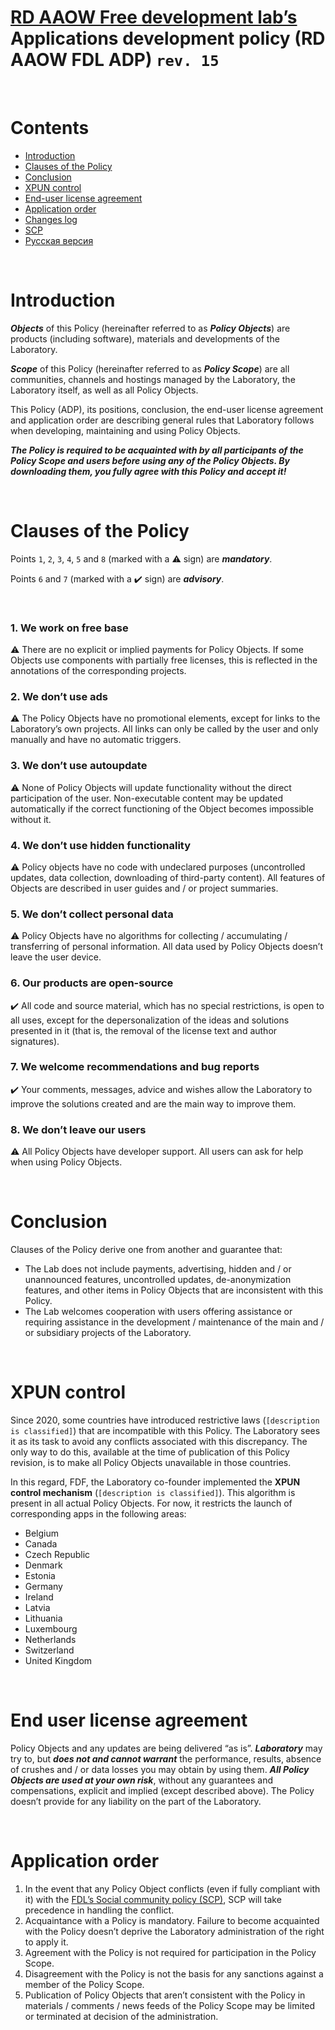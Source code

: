 # [RD AAOW Free development lab’s](https://adslbarxatov.github.io/DPArray) Applications development policy (RD AAOW FDL ADP) ```rev. 15```

&nbsp;



# Contents
- [Introduction](#introduction)
- [Clauses of the Policy](#clauses-of-the-policy)
- [Conclusion](#conclusion)
- [XPUN control](#xpun-control)
- [End-user license agreement](#end-user-license-agreement)
- [Application order](#application-order)
- [Changes log](https://adslbarxatov.github.io/ADP/changelog)
- [SCP](https://adslbarxatov.github.io/SCP)
- [Русская версия](https://adslbarxatov.github.io/ADP/ru)

&nbsp;



# Introduction

***Objects*** of this Policy (hereinafter referred to as ***Policy Objects***) are products (including software), materials and developments of the Laboratory.

***Scope*** of this Policy (hereinafter referred to as ***Policy Scope***) are all communities, channels and hostings managed by the Laboratory,
the Laboratory itself, as well as all Policy Objects.

This Policy (ADP), its positions, conclusion, the end-user license agreement and application order are describing general rules
that Laboratory follows when developing, maintaining and using Policy Objects.

***The Policy is required to be acquainted with by all participants of the Policy Scope and users before using any of the Policy Objects.
By downloading them, you fully agree with this Policy and accept it!***

&nbsp;



# Clauses of the Policy

Points `1`, `2`, `3`, `4`, `5` and `8` (marked with a :warning: sign) are ***mandatory***.

Points `6` and `7` (marked with a :heavy_check_mark: sign) are ***advisory***.

&nbsp;



### 1. We work on free base

:warning: There are no explicit or implied payments for Policy Objects. If some Objects use components
with partially free licenses, this is reflected in the annotations of the corresponding projects.

### 2. We don’t use ads

:warning: The Policy Objects have no promotional elements, except for links to the Laboratory’s own projects.
All links can only be called by the user and only manually and have no automatic triggers.

### 3. We don’t use autoupdate

:warning: None of Policy Objects will update functionality without the direct participation of the user.
Non-executable content may be updated automatically if the correct functioning of the Object becomes impossible without it.

### 4. We don’t use hidden functionality

:warning: Policy objects have no code with undeclared purposes (uncontrolled updates, data collection, downloading
of third-party content). All features of Objects are described in user guides and / or project summaries.

### 5. We don’t collect personal data

:warning: Policy Objects have no algorithms for collecting / accumulating / transferring of personal information.
All data used by Policy Objects doesn’t leave the user device.

### 6. Our products are open-source

:heavy_check_mark: All code and source material, which has no special restrictions, is open to all uses, except
for the depersonalization of the ideas and solutions presented in it (that is, the removal of the license text and author signatures).

### 7. We welcome recommendations and bug reports

:heavy_check_mark: Your comments, messages, advice and wishes allow the Laboratory to improve the solutions created
and are the main way to improve them.

### 8. We don’t leave our users

:warning: All Policy Objects have developer support. All users can ask for help when using Policy Objects.

&nbsp;



# Conclusion

Clauses of the Policy derive one from another and guarantee that:
- The Lab does not include payments, advertising, hidden and / or unannounced features, uncontrolled updates,
de-anonymization features, and other items in Policy Objects that are inconsistent with this Policy.
- The Lab welcomes cooperation with users offering assistance or requiring assistance in the development /
maintenance of the main and / or subsidiary projects of the Laboratory.

&nbsp;



# XPUN control

Since 2020, some countries have introduced restrictive laws (`[description is classified]`) that are incompatible with this Policy.
The Laboratory sees it as its task to avoid any conflicts associated with this discrepancy.
The only way to do this, available at the time of publication of this Policy revision, is to make all Policy Objects unavailable in those countries.

In this regard, FDF, the Laboratory co-founder implemented the **XPUN control mechanism** (`[description is classified]`).
This algorithm is present in all actual Policy Objects. For now, it restricts the launch of corresponding apps
in the following areas:
- Belgium
- Canada
- Czech Republic
- Denmark
- Estonia
- Germany
- Ireland
- Latvia
- Lithuania
- Luxembourg
- Netherlands
- Switzerland
- United Kingdom

&nbsp;



# End user license agreement

Policy Objects and any updates are being delivered “as is”. ***Laboratory*** may try to, but
***does not and cannot warrant*** the performance, results, absence of crushes and / or data
losses you may obtain by using them. ***All Policy Objects are used at your own risk***, without
any guarantees and compensations, explicit and implied (except described above). The Policy
doesn’t provide for any liability on the part of the Laboratory.

&nbsp;



# Application order

1. In the event that any Policy Object conflicts (even if fully compliant with it) with
   the [FDL’s Social community policy (SCP)](https://adslbarxatov.github.io/SCP),
   SCP will take precedence in handling the conflict.
2. Acquaintance with a Policy is mandatory. Failure to become acquainted with the Policy doesn’t deprive the Laboratory administration of the right to apply it.
3. Agreement with the Policy is not required for participation in the Policy Scope.
4. Disagreement with the Policy is not the basis for any sanctions against a member of the Policy Scope.
5. Publication of Policy Objects that aren’t consistent with the Policy in materials /
comments / news feeds of the Policy Scope may be limited or terminated at decision of the administration.
